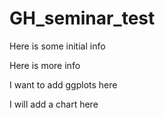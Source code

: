 # GH_seminar_test

Here is some initial info

Here is more info

I want to add ggplots here

I will add a chart here